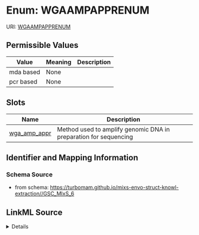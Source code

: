 # Enum: WGAAMPAPPRENUM



URI: [WGAAMPAPPRENUM](WGAAMPAPPRENUM)

## Permissible Values

| Value | Meaning | Description |
| --- | --- | --- |
| mda based | None |  |
| pcr based | None |  |




## Slots

| Name | Description |
| ---  | --- |
| [wga_amp_appr](wga_amp_appr.md) | Method used to amplify genomic DNA in preparation for sequencing |






## Identifier and Mapping Information







### Schema Source


* from schema: https://turbomam.github.io/mixs-envo-struct-knowl-extraction//GSC_MIxS_6




## LinkML Source

<details>
```yaml
name: WGA_AMP_APPR_ENUM
from_schema: https://turbomam.github.io/mixs-envo-struct-knowl-extraction//GSC_MIxS_6
rank: 1000
permissible_values:
  mda based:
    text: mda based
  pcr based:
    text: pcr based

```
</details>
